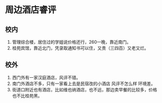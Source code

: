 # 周边酒店睿评
## 校内
1. 管理综合楼，居住过的学姐说价格还行，260一晚，靠近南门。
2. 桂苑宾馆，靠近北门，凭录取通知书可以住，又贵（三四百）又老又烂。

## 校外
1. 西门外有一家汉庭酒店，风评不错。
2. 南门外酒店不多，只有一家看上去是民宿改的小酒店 风评不怎么样 环境差。
3. 街道口附近也有酒店，比如维也纳酒店，也不远，那边卖早餐的比较多，价格也不比桂苑黑。